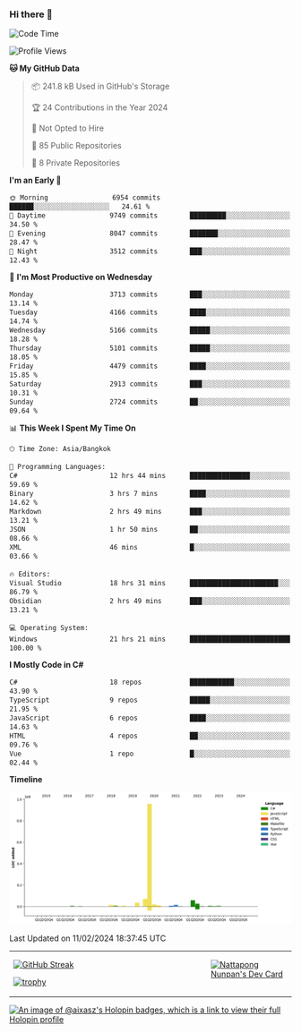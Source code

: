 ### Hi there 👋

<!--START_SECTION:waka-->
![Code Time](http://img.shields.io/badge/Code%20Time-1%2C413%20hrs%2028%20mins-blue)

![Profile Views](http://img.shields.io/badge/Profile%20Views-0-blue)

**🐱 My GitHub Data** 

> 📦 241.8 kB Used in GitHub's Storage 
 > 
> 🏆 24 Contributions in the Year 2024
 > 
> 🚫 Not Opted to Hire
 > 
> 📜 85 Public Repositories 
 > 
> 🔑 8 Private Repositories 
 > 
**I'm an Early 🐤** 

```text
🌞 Morning                6954 commits        ██████░░░░░░░░░░░░░░░░░░░   24.61 % 
🌆 Daytime                9749 commits        █████████░░░░░░░░░░░░░░░░   34.50 % 
🌃 Evening                8047 commits        ███████░░░░░░░░░░░░░░░░░░   28.47 % 
🌙 Night                  3512 commits        ███░░░░░░░░░░░░░░░░░░░░░░   12.43 % 
```
📅 **I'm Most Productive on Wednesday** 

```text
Monday                   3713 commits        ███░░░░░░░░░░░░░░░░░░░░░░   13.14 % 
Tuesday                  4166 commits        ████░░░░░░░░░░░░░░░░░░░░░   14.74 % 
Wednesday                5166 commits        █████░░░░░░░░░░░░░░░░░░░░   18.28 % 
Thursday                 5101 commits        █████░░░░░░░░░░░░░░░░░░░░   18.05 % 
Friday                   4479 commits        ████░░░░░░░░░░░░░░░░░░░░░   15.85 % 
Saturday                 2913 commits        ███░░░░░░░░░░░░░░░░░░░░░░   10.31 % 
Sunday                   2724 commits        ██░░░░░░░░░░░░░░░░░░░░░░░   09.64 % 
```


📊 **This Week I Spent My Time On** 

```text
🕑︎ Time Zone: Asia/Bangkok

💬 Programming Languages: 
C#                       12 hrs 44 mins      ███████████████░░░░░░░░░░   59.69 % 
Binary                   3 hrs 7 mins        ████░░░░░░░░░░░░░░░░░░░░░   14.62 % 
Markdown                 2 hrs 49 mins       ███░░░░░░░░░░░░░░░░░░░░░░   13.21 % 
JSON                     1 hr 50 mins        ██░░░░░░░░░░░░░░░░░░░░░░░   08.66 % 
XML                      46 mins             █░░░░░░░░░░░░░░░░░░░░░░░░   03.66 % 

🔥 Editors: 
Visual Studio            18 hrs 31 mins      ██████████████████████░░░   86.79 % 
Obsidian                 2 hrs 49 mins       ███░░░░░░░░░░░░░░░░░░░░░░   13.21 % 

💻 Operating System: 
Windows                  21 hrs 21 mins      █████████████████████████   100.00 % 
```

**I Mostly Code in C#** 

```text
C#                       18 repos            ███████████░░░░░░░░░░░░░░   43.90 % 
TypeScript               9 repos             █████░░░░░░░░░░░░░░░░░░░░   21.95 % 
JavaScript               6 repos             ████░░░░░░░░░░░░░░░░░░░░░   14.63 % 
HTML                     4 repos             ██░░░░░░░░░░░░░░░░░░░░░░░   09.76 % 
Vue                      1 repo              █░░░░░░░░░░░░░░░░░░░░░░░░   02.44 % 
```



**Timeline**

![Lines of Code chart](https://raw.githubusercontent.com/aixasz/aixasz/main/assets/bar_graph.png)


 Last Updated on 11/02/2024 18:37:45 UTC
<!--END_SECTION:waka-->

<table>
<tr>
<td width="70%" valign="top">
 
 [![GitHub Streak](http://github-readme-streak-stats.herokuapp.com?user=aixasz&theme=github-dark&hide_border=true&date_format=%5BY%20%5DM%20j)](https://git.io/streak-stats)

 [![trophy](https://github-profile-trophy.vercel.app/?username=aixasz&theme=onedark)](https://github.com/ryo-ma/github-profile-trophy)
 </td>
<td width="30%" valign="top">
 
<a href="https://app.daily.dev/aixasz"><img src="https://api.daily.dev/devcards/403207936e6547c9a85ea449e9f3abe8.png?r=re8" alt="Nattapong Nunpan's Dev Card"/></a>

 </td>
</tr>
</table>

[![An image of @aixasz's Holopin badges, which is a link to view their full Holopin profile](https://holopin.me/aixasz)](https://holopin.io/@aixasz)
 
